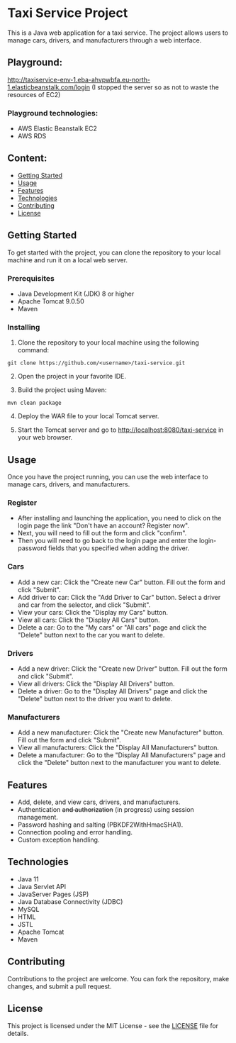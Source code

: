 # Taxi Service Project

This is a Java web application for a taxi service. The project allows users to manage cars, drivers, and manufacturers through a web interface.

## Playground:

http://taxiservice-env-1.eba-ahvpwbfa.eu-north-1.elasticbeanstalk.com/login (I stopped the server so as not to waste the resources of EC2)

### Playground technologies:

-   AWS Elastic Beanstalk EC2
-   AWS RDS

## Content:

-   [Getting Started](#gettingStarted)
-   [Usage](#usage)
-   [Features](#features)
-   [Technologies](#technologies)
-   [Contributing](#contributing)
-   [License](#license)

## Getting Started <a name="gettingStarted"></a>

To get started with the project, you can clone the repository to your local machine and run it on a local web server.

### Prerequisites

-   Java Development Kit (JDK) 8 or higher
-   Apache Tomcat 9.0.50
-   Maven

### Installing

1.  Clone the repository to your local machine using the following command:

```
git clone https://github.com/<username>/taxi-service.git
```

2.  Open the project in your favorite IDE.
    
3.  Build the project using Maven:

```
mvn clean package
```

4.  Deploy the WAR file to your local Tomcat server.
    
5.  Start the Tomcat server and go to [http://localhost:8080/taxi-service](http://localhost:8080/taxi-service) in your web browser.
    

## Usage <a name="usage"></a>

Once you have the project running, you can use the web interface to manage cars, drivers, and manufacturers.

### Register

-   After installing and launching the application, you need to click on the login page the link "Don't have an account? Register now".
-   Next, you will need to fill out the form and click "confirm".
-   Then you will need to go back to the login page and enter the login-password fields that you specified when adding the driver.

### Cars

-   Add a new car: Click the "Create new Car" button. Fill out the form and click "Submit".
-   Add driver to car: Click the "Add Driver to Car" button. Select a driver and car from the selector, and click "Submit".
-   View your cars: Click the "Display my Cars" button.
-   View all cars: Click the "Display All Cars" button.
-   Delete a car: Go to the "My cars" or "All cars" page and click the "Delete" button next to the car you want to delete.

### Drivers

-   Add a new driver: Click the "Create new Driver" button. Fill out the form and click "Submit".
-   View all drivers: Click the "Display All Drivers" button.
-   Delete a driver: Go to the "Display All Drivers" page and click the "Delete" button next to the driver you want to delete.

### Manufacturers

-   Add a new manufacturer: Click the "Create new Manufacturer" button. Fill out the form and click "Submit".
-   View all manufacturers: Click the "Display All Manufacturers" button.
-   Delete a manufacturer: Go to the "Display All Manufacturers" page and click the "Delete" button next to the manufacturer you want to delete.

## Features <a name="features"></a>

-   Add, delete, and view cars, drivers, and manufacturers.
-   Authentication ~~and authorization~~ (in progress) using session management.
-   Password hashing and salting (PBKDF2WithHmacSHA1).
-   Connection pooling and error handling.
-   Custom exception handling.

## Technologies <a name="technologies"></a>

-   Java 11
-   Java Servlet API
-   JavaServer Pages (JSP)
-   Java Database Connectivity (JDBC)
-   MySQL
-   HTML
-   JSTL
-   Apache Tomcat
-   Maven

## Contributing <a name="contributing"></a>

Contributions to the project are welcome. You can fork the repository, make changes, and submit a pull request.

## License <a name="license"></a>

This project is licensed under the MIT License - see the [LICENSE](https://github.com/Iskamele/taxi-service/blob/main/LICENSE) file for details.
